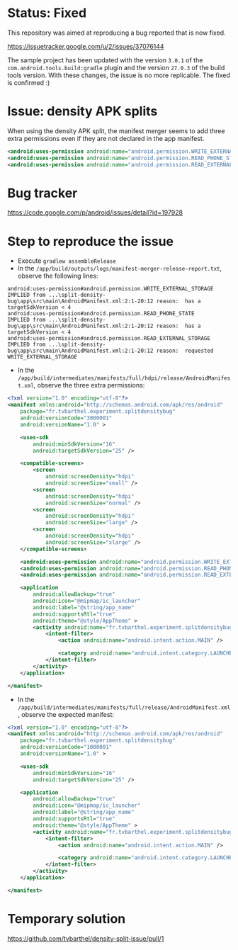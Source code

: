 # Status: Fixed

This repository was aimed at reproducing a bug reported that is now fixed.

https://issuetracker.google.com/u/2/issues/37076144

The sample project has been updated with the version `3.0.1` of the `com.android.tools.build:gradle`
plugin and the version `27.0.3` of the build tools version. With these changes, the issue is no more replicable.
The fixed is confirmed :)

# Issue: density APK splits

When using the density APK split, the manifest merger seems to add three extra permissions even if they are not declared in the app manifest.

```xml
<android:uses-permission android:name="android.permission.WRITE_EXTERNAL_STORAGE" />
<android:uses-permission android:name="android.permission.READ_PHONE_STATE" />
<android:uses-permission android:name="android.permission.READ_EXTERNAL_STORAGE" />
```

# Bug tracker
https://code.google.com/p/android/issues/detail?id=197928

# Step to reproduce the issue

* Execute `gradlew assembleRelease`
* In the `/app/build/outputs/logs/manifest-merger-release-report.txt`, observe the following lines:

```
android:uses-permission#android.permission.WRITE_EXTERNAL_STORAGE
IMPLIED from ...\split-density-bug\app\src\main\AndroidManifest.xml:2:1-20:12 reason:  has a targetSdkVersion < 4
android:uses-permission#android.permission.READ_PHONE_STATE
IMPLIED from ...\split-density-bug\app\src\main\AndroidManifest.xml:2:1-20:12 reason:  has a targetSdkVersion < 4
android:uses-permission#android.permission.READ_EXTERNAL_STORAGE
IMPLIED from ...\split-density-bug\app\src\main\AndroidManifest.xml:2:1-20:12 reason:  requested WRITE_EXTERNAL_STORAGE
```

* In the `/app/build/intermediates/manifests/full/hdpi/release/AndroidManifest.xml`, observe the three extra permissions:

```xml
<?xml version="1.0" encoding="utf-8"?>
<manifest xmlns:android="http://schemas.android.com/apk/res/android"
    package="fr.tvbarthel.experiment.splitdensitybug"
    android:versionCode="3000001"
    android:versionName="1.0" >

    <uses-sdk
        android:minSdkVersion="16"
        android:targetSdkVersion="25" />

    <compatible-screens>
        <screen
            android:screenDensity="hdpi"
            android:screenSize="small" />
        <screen
            android:screenDensity="hdpi"
            android:screenSize="normal" />
        <screen
            android:screenDensity="hdpi"
            android:screenSize="large" />
        <screen
            android:screenDensity="hdpi"
            android:screenSize="xlarge" />
    </compatible-screens>

    <android:uses-permission android:name="android.permission.WRITE_EXTERNAL_STORAGE" />
    <android:uses-permission android:name="android.permission.READ_PHONE_STATE" />
    <android:uses-permission android:name="android.permission.READ_EXTERNAL_STORAGE" />

    <application
        android:allowBackup="true"
        android:icon="@mipmap/ic_launcher"
        android:label="@string/app_name"
        android:supportsRtl="true"
        android:theme="@style/AppTheme" >
        <activity android:name="fr.tvbarthel.experiment.splitdensitybug.MainActivity" >
            <intent-filter>
                <action android:name="android.intent.action.MAIN" />

                <category android:name="android.intent.category.LAUNCHER" />
            </intent-filter>
        </activity>
    </application>

</manifest>
```

* In the `/app/build/intermediates/manifests/full/release/AndroidManifest.xml`, observe the expected manifest:

```xml
<?xml version="1.0" encoding="utf-8"?>
<manifest xmlns:android="http://schemas.android.com/apk/res/android"
    package="fr.tvbarthel.experiment.splitdensitybug"
    android:versionCode="1000001"
    android:versionName="1.0" >

    <uses-sdk
        android:minSdkVersion="16"
        android:targetSdkVersion="25" />

    <application
        android:allowBackup="true"
        android:icon="@mipmap/ic_launcher"
        android:label="@string/app_name"
        android:supportsRtl="true"
        android:theme="@style/AppTheme" >
        <activity android:name="fr.tvbarthel.experiment.splitdensitybug.MainActivity" >
            <intent-filter>
                <action android:name="android.intent.action.MAIN" />

                <category android:name="android.intent.category.LAUNCHER" />
            </intent-filter>
        </activity>
    </application>

</manifest>
```

# Temporary solution
https://github.com/tvbarthel/density-split-issue/pull/1
